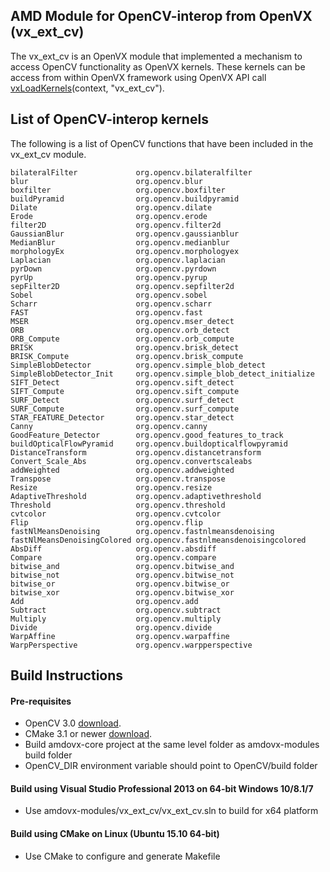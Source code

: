 ﻿## AMD Module for OpenCV-interop from OpenVX (vx_ext_cv)
The vx_ext_cv is an OpenVX module that implemented a mechanism to access OpenCV functionality as OpenVX kernels. These kernels can be access from within OpenVX framework using OpenVX API call [vxLoadKernels](https://www.khronos.org/registry/vx/specs/1.0.1/html/da/d83/group__group__user__kernels.html#gae00b6343fbb0126e3bf0f587b09393a3)(context, "vx_ext_cv").

## List of OpenCV-interop kernels
The following is a list of OpenCV functions that have been included in the vx_ext_cv module.

    bilateralFilter​             org.opencv.bilateralfilter
    blur​                        org.opencv.blur
    boxfilter                   org.opencv.boxfilter
    buildPyramid​                org.opencv.buildpyramid
    Dilate                      org.opencv.dilate 
    Erode                       org.opencv.erode 
    filter2D​                    org.opencv.filter2d
    GaussianBlur                org.opencv.gaussianblur
    MedianBlur                  org.opencv.medianblur
    morphologyEx​                org.opencv.morphologyex
    Laplacian​                   org.opencv.laplacian
    pyrDown​                     org.opencv.pyrdown
    pyrUp​                       org.opencv.pyrup
    sepFilter2D​                 org.opencv.sepfilter2d
    Sobel                       org.opencv.sobel
    Scharr​                      org.opencv.scharr
    FAST​                        org.opencv.fast
    MSER                        org.opencv.mser_detect 
    ORB                         org.opencv.orb_detect
    ORB_Compute                 org.opencv.orb_compute   
    BRISK                       org.opencv.brisk_detect
    BRISK_Compute               org.opencv.brisk_compute 
    SimpleBlobDetector          org.opencv.simple_blob_detect                   
    SimpleBlobDetector_Init     org.opencv.simple_blob_detect_initialize 
    SIFT_Detect                 org.opencv.sift_detect 
    SIFT_Compute                org.opencv.sift_compute                         
    SURF_Detect                 org.opencv.surf_detect
    SURF_Compute                org.opencv.surf_compute
    STAR_FEATURE_Detector       org.opencv.star_detect  
    Canny                       org.opencv.canny  
    GoodFeature_Detector        org.opencv.good_features_to_track
    buildOpticalFlowPyramid     org.opencv.buildopticalflowpyramid
    DistanceTransform           org.opencv.distancetransform                                           
    Convert_Scale_Abs           org.opencv.convertscaleabs                      
    addWeighted​                 org.opencv.addweighted                          
    Transpose                   org.opencv.transpose                            
    Resize                      org.opencv.resize
    AdaptiveThreshold           org.opencv.adaptivethreshold                                                          
    Threshold                   org.opencv.threshold  
    cvtcolor                    org.opencv.cvtcolor                          
    Flip                        org.opencv.flip 
    fastNlMeansDenoising        org.opencv.fastnlmeansdenoising
    fastNlMeansDenoisingColored org.opencv.fastnlmeansdenoisingcolored 
    AbsDiff                     org.opencv.absdiff                              
    Compare                     org.opencv.compare
    bitwise_and                 org.opencv.bitwise_and
    bitwise_not                 org.opencv.bitwise_not
    bitwise_or                  org.opencv.bitwise_or
    bitwise_xor                 org.opencv.bitwise_xor
    Add                         org.opencv.add 
    Subtract                    org.opencv.subtract
    Multiply                    org.opencv.multiply    
    Divide                      org.opencv.divide  
    WarpAffine                  org.opencv.warpaffine 
    WarpPerspective             org.opencv.warpperspective  
    
## Build Instructions

#### Pre-requisites
* OpenCV 3.0 [download](http://opencv.org/downloads.html).
* CMake 3.1 or newer [download](http://cmake.org/download/).
* Build amdovx-core project at the same level folder as amdovx-modules build folder
* OpenCV_DIR environment variable should point to OpenCV/build folder

#### Build using Visual Studio Professional 2013 on 64-bit Windows 10/8.1/7
* Use amdovx-modules/vx_ext_cv/vx_ext_cv.sln to build for x64 platform

#### Build using CMake on Linux (Ubuntu 15.10 64-bit)
* Use CMake to configure and generate Makefile
